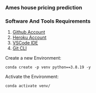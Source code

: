 ### Ames house pricing prediction
### Software And Tools Requirements 

1. [Github Account](https://github.com)  
2. [Heroku Account](http://heroku.com)  
3. [VSCode IDE](https://code.visualstudio.com/)  
4. [Git CLI](https://git-scm.com/book/en/v2/Getting-Started-The-Command-Line)

Create a new Environment:  


`conda create -p venv python==3.8.19 -y`

Activate the Environment:  

`conda activate venv/`